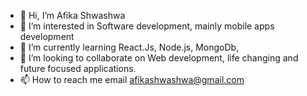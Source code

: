 - 👋 Hi, I’m Afika Shwashwa
- 👀 I’m interested in Software development, mainly mobile apps development
- 🌱 I’m currently learning React.Js, Node.js, MongoDb, 
- 💞️ I’m looking to collaborate on Web development, life changing and future focused applications.
- 📫 How to reach me email afikashwashwa@gmail.com

<!---
Afika-1/Afika-1 is a ✨ special ✨ repository because its `README.md` (this file) appears on your GitHub profile.
You can click the Preview link to take a look at your changes.
--->
